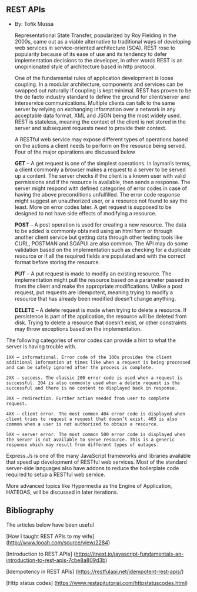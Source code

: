 ## REST APIs
+ By: Tofik Mussa

  Representational State Transfer, popularized by Roy Fielding in the 2000s, came out as a viable alternative to traditional ways of developing web services in service-oriented architecture (SOA). REST rose to popularity because of its ease of use and its tendency to defer implementation decisions to the developer, in other words REST is an unopinionated style of architecture based in http protocol. 

  One of the fundamental rules of application development is loose coupling. In a modular architecture, components and services can be swapped out naturally if coupling is kept minimal. REST has proven to be the de facto industry standard to define the ground for client/server and interservice communications. Multiple clients can talk to the same server by relying on exchanging information over a network in any acceptable data format, XML and JSON being the most widely used. REST is stateless, meaning the context of the client is not stored in the server and subsequent requests need to provide their context.

  A RESTful web service may expose different types of operations based on the actions a client needs to perform on the resource being served. Four of the major operations are discussed below

    **GET** – A get request is one of the simplest operations. In layman’s terms, a client commonly a browser makes a request to a server to be served up a content. The server checks if the client is a known user with valid permissions and if the resource is available, then sends a response. The server might respond with defined categories of error codes in case of having the above preconditions unfulfilled. The error code response might suggest an unauthorized user, or a resource not found to say the least. More on error codes later. A get request is supposed to be designed to not have side effects of modifying a resource. 

    **POST** – A post operation is used for creating a new resource. The data to be added is commonly obtained using an html form or through another client service but getting data through other testing tools like CURL, POSTMAN and SOAPUI are also common. The API may do some validation based on the implementation such as checking for a duplicate resource or if all the required fields are populated and with the correct format before storing the resource.

    **PUT** – A put request is made to modify an existing resource. The implementation might pull the resource based on a parameter passed in from the client and make the appropriate modifications. Unlike a post request, put requests are idempotent, meaning trying to modify a resource that has already been modified doesn’t change anything. 

    **DELETE** – A delete request is made when trying to delete a resource. If persistence is part of the application, the resource will be deleted from disk. Trying to delete a resource that doesn’t exist, or other constraints may throw exceptions based on the implementation.
 
The following categories of error codes can provide a hint to what the server is having trouble with. 

    1XX – informational. Error code of the 100s provides the client additional information at times like when a request is being processed and can be safely ignored after the process is complete. 
    
    2XX – success. The classic 200 error code is used when a request is successful. 204 is also commonly used when a delete request is the successful and there is no content to displayed back in response. 
    
    3XX – redirection. Further action needed from user to complete request. 

    4XX – client error. The most common 404 error code is displayed when client tries to request a request that doesn’t exist. 403 is also common when a user is not authorized to obtain a resource.

    5XX – server error. The most common 500 error code is displayed when the server is not available to serve resource. This is a generic response which may result from different types of outages. 

  Express.Js is one of the many JavaScript frameworks and libraries available that speed up development of RESTful web services. Most of the standard server-side languages also have addons to reduce the boilerplate code required to setup a RESTful web service. 

  More advanced topics like Hypermedia as the Engine of Application, HATEOAS, will be discussed in later iterations.

## Bibliography
The articles below have been useful

[How I taught REST APIs to my wife] (http://www.looah.com/source/view/2284)

[Introduction to REST APIs] (https://itnext.io/javascript-fundamentals-an-introduction-to-rest-apis-7cbe8a809d3b)

[Idempotency in REST APIs] (https://restfulapi.net/idempotent-rest-apis/)

[Http status codes] (https://www.restapitutorial.com/httpstatuscodes.html)



